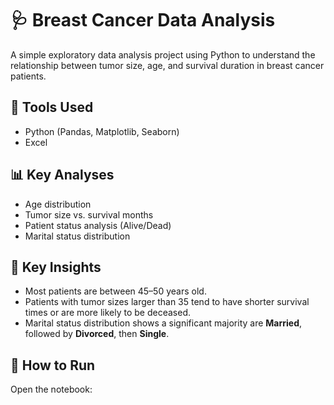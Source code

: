 # 🩺 Breast Cancer Data Analysis

A simple exploratory data analysis project using Python to understand the relationship between tumor size, age, and survival duration in breast cancer patients.

## 🔧 Tools Used

- Python (Pandas, Matplotlib, Seaborn)
- Excel

## 📊 Key Analyses

- Age distribution
- Tumor size vs. survival months
- Patient status analysis (Alive/Dead)
- Marital status distribution

## 🧠 Key Insights

- Most patients are between 45–50 years old.
- Patients with tumor sizes larger than 35 tend to have shorter survival times or are more likely to be deceased.
- Marital status distribution shows a significant majority are **Married**, followed by **Divorced**, then **Single**.

## 📁 How to Run

Open the notebook:  
